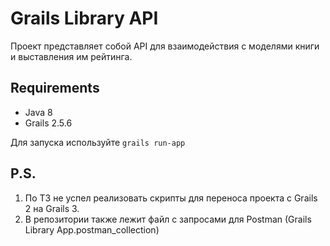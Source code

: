 # Grails Library API

Проект представляет собой API для взаимодействия с моделями книги и выставления им рейтинга.

## Requirements

- Java 8
- Grails 2.5.6

Для запуска используйте `grails run-app`

## P.S.

1. По ТЗ не успел реализовать скрипты для переноса проекта с Grails 2 на Grails 3.
2. В репозитории также лежит файл с запросами для Postman (Grails Library App.postman_collection)